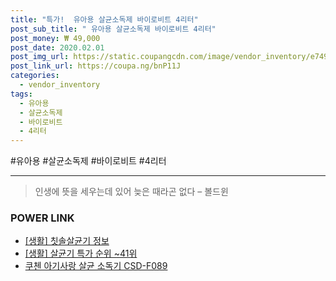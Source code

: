 ```yaml
--- 
title: "특가!  유아용 살균소독제 바이로비트 4리터" 
post_sub_title: " 유아용 살균소독제 바이로비트 4리터" 
post_money: ₩ 49,000 
post_date: 2020.02.01 
post_img_url: https://static.coupangcdn.com/image/vendor_inventory/e749/ebd316c16c1d185c458610f77aadabc7126084d4ec199380faa786ebc98d.jpg 
post_link_url: https://coupa.ng/bnP11J 
categories: 
  - vendor_inventory 
tags: 
  - 유아용 
  - 살균소독제 
  - 바이로비트 
  - 4리터 
--- 
```

  #유아용 #살균소독제 #바이로비트 #4리터 
<hr> 

> 인생에 뜻을 세우는데 있어 늦은 때라곤 없다 – 볼드윈 


### POWER LINK

* <a href="https://blog.naver.com/sakai111/221762328136" target="_blank"> [생활] 칫솔살균기 정보 </a>
* <a href="https://blog.naver.com/sakai111/221792141502" target="_blank"> [생활] 살균기 특가 순위 ~41위</a>
* <a href="https://blog.naver.com/fasyy4321/221792394461" target="_blank">쿠첸 아기사랑 살균 소독기 CSD-F089</a>
